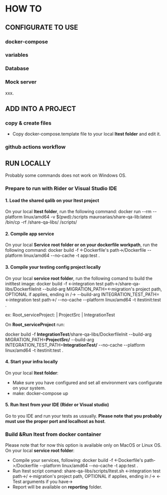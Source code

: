 # HOW TO

## CONFIGURATE TO USE

### docker-compose

### variables

### Database

### Mock server

xxx.

## ADD INTO A PROJECT

### copy & create files

- Copy docker-compose.template file to your local **Itest folder** and edit it.

### github actions workflow

## RUN LOCALLY

Probably some commands does not work on Windows OS.

### Prepare to run with Rider or Visual Studio IDE

#### 1. Load the shared qalib on your Itest project

On your local **Itest folder**, run the following command:
  docker run --rm --platform linux/amd64 -v $(pwd):/scripts mauroarias/share-qa-lib:latest /bin/cp -rf /share-qa-libs/ /scripts/

#### 2. Compile app service

On your local **Service root folder or on your dockerfile workpath**, run the following command:
  docker build -f <-Dockerfile's path->/Dockerfile --platform linux/amd64 --no-cache -t app:test .

#### 3. Compile your testing config project locally

On your local **service root folder**, run the following comand to build the initItest image:
  docker build -f <-integration test path->/share-qa-libs/DockerfileInit --build-arg MIGRATION_PATH=<-migration's project path, OPTIONAL if applies, ending in /-> --build-arg INTEGRATION_TEST_PATH=<-integration test path->/ --no-cache --platform linux/amd64 -t itestinit:test .

ex:
Root_serviceProject:
    | ProjectSrc
    | IntegrationTest

On **Root_serviceProject** run:

docker build -f **IntegrationTest**/share-qa-libs/DockerfileInit --build-arg MIGRATION_PATH=**ProjectSrc/** --build-arg INTEGRATION_TEST_PATH=**IntegrationTest/** --no-cache --platform linux/amd64 -t itestinit:test .

#### 4. Start your infra locally

On your local **Itest folder**:

- Make sure you have configured and set all environment vars configurate on your system.
- make:
    docker-compose up

#### 5. Run Itest from your IDE (Rider or Visual studio)

Go to you IDE and run your tests as ussually. **Please note that you probably must use the proper port and localhost as host**.

### Build &Run Itest from docker container

Please note that for now this option is available only on MacOS or Linux OS.
On your local **service root folder**:

- Compile your services, following:
  docker build -f <-Dockerfile's path->/Dockerfile --platform linux/amd64 --no-cache -t app:test .
- Run Itest script comand:
  share-qa-libs/scripts/Itest.sh <-integration test path->/ <-migration's project path, OPTIONAL if applies, ending in /-> <-Test arguments if you have->
- Report will be available on **reporting** folder.
